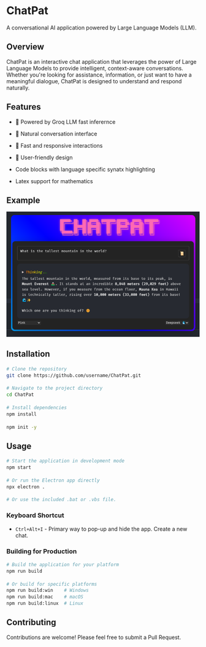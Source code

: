 # ChatPat

A conversational AI application powered by Large Language Models (LLM).

## Overview

ChatPat is an interactive chat application that leverages the power of Large Language Models to provide intelligent, context-aware conversations. Whether you're looking for assistance, information, or just want to have a meaningful dialogue, ChatPat is designed to understand and respond naturally.

## Features

- 🤖 Powered by Groq LLM fast inferernce
- 💬 Natural conversation interface
- 🚀 Fast and responsive interactions
- 📱 User-friendly design

- Code blocks with language specific synatx highlighting
- Latex support for mathematics  

## Example

![ChatPat Example](Readme_Example.png)

## Installation

```bash
# Clone the repository
git clone https://github.com/username/ChatPat.git

# Navigate to the project directory
cd ChatPat

# Install dependencies
npm install

npm init -y

```



## Usage

```bash
# Start the application in development mode
npm start

# Or run the Electron app directly
npx electron .

# Or use the included .bat or .vbs file.
```

### Keyboard Shortcut

- `Ctrl+Alt+I` - Primary way to pop-up and hide the app. Create a new chat.

### Building for Production

```bash
# Build the application for your platform
npm run build

# Or build for specific platforms
npm run build:win    # Windows
npm run build:mac    # macOS
npm run build:linux  # Linux
```

## Contributing

Contributions are welcome! Please feel free to submit a Pull Request.
